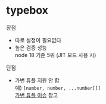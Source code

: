 # typebox

장점
- 따로 설정이 필요없다
- 높은 검증 성능<br>
node 18 기준 5위 (JIT 모드 사용 시)

단점
- 가변 튜플 지원 안 함<br>
예) `[number, number, ...number[]]`<br>
[가변 튜플 이슈](https://github.com/sinclairzx81/typebox/issues/632#issuecomment-1765605414) 참고
